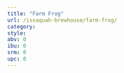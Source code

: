 ```yaml
---
title: "Farm Frog"
url: /issaquah-brewhouse/farm-frog/
category: 
style: 
abv: 0
ibu: 0
srm: 0
upc: 0
---
```


